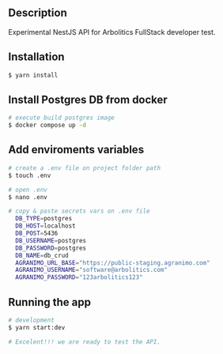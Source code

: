 ## Description

Experimental NestJS API for Arbolitics FullStack developer test.

## Installation

```bash
$ yarn install
```

## Install Postgres DB from docker

```bash
# execute build postgres image
$ docker compose up -d
```

## Add enviroments variables

```bash
# create a .env file on project folder path
$ touch .env

# open .env
$ nano .env

# copy & paste secrets vars on .env file
  DB_TYPE=postgres
  DB_HOST=localhost
  DB_POST=5436
  DB_USERNAME=postgres
  DB_PASSWORD=postgres
  DB_NAME=db_crud
  AGRANIMO_URL_BASE="https://public-staging.agranimo.com"
  AGRANIMO_USERNAME="software@arbolitics.com"
  AGRANIMO_PASSWORD="123arbolitics123"
```

## Running the app

```bash
# development
$ yarn start:dev
```

```bash
# Excelent!!! we are ready to test the API.
```
